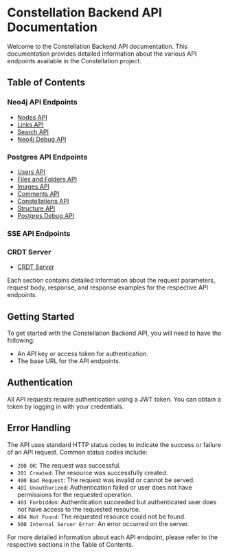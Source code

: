 # Constellation Backend API Documentation

Welcome to the Constellation Backend API documentation. This documentation provides detailed information about the various API endpoints available in the Constellation project.

## Table of Contents

### Neo4j API Endpoints

- [Nodes API](neo4j_api_endpoints/nodes.md)
- [Links API](neo4j_api_endpoints/links.md)
- [Search API](neo4j_api_endpoints/search.md)
- [Neo4j Debug API](neo4j_api_endpoints/debug.md)

### Postgres API Endpoints

- [Users API](postgres_api_endpoints/users.md)
- [Files and Folders API](postgres_api_endpoints/files.md)
- [Images API](postgres_api_endpoints/images.md)
- [Comments API](postgres_api_endpoints/comments.md)
- [Constellations API](postgres_api_endpoints/constellations.md)
- [Structure API](postgres_api_endpoints/structure.md)
- [Postgres Debug API](postgres_api_endpoints/debug.md)

### SSE API Endpoints

### CRDT Server

- [CRDT Server](crdt_server/overview.md)

Each section contains detailed information about the request parameters, request body, response, and response examples for the respective API endpoints.

## Getting Started

To get started with the Constellation Backend API, you will need to have the following:

- An API key or access token for authentication.
- The base URL for the API endpoints.

## Authentication

All API requests require authentication using a JWT token. You can obtain a token by logging in with your credentials.

## Error Handling

The API uses standard HTTP status codes to indicate the success or failure of an API request. Common status codes include:

- `200 OK`: The request was successful.
- `201 Created`: The resource was successfully created.
- `400 Bad Request`: The request was invalid or cannot be served.
- `401 Unauthorized`: Authentication failed or user does not have permissions for the requested operation.
- `403 Forbidden`: Authentication succeeded but authenticated user does not have access to the requested resource.
- `404 Not Found`: The requested resource could not be found.
- `500 Internal Server Error`: An error occurred on the server.

For more detailed information about each API endpoint, please refer to the respective sections in the Table of Contents.
